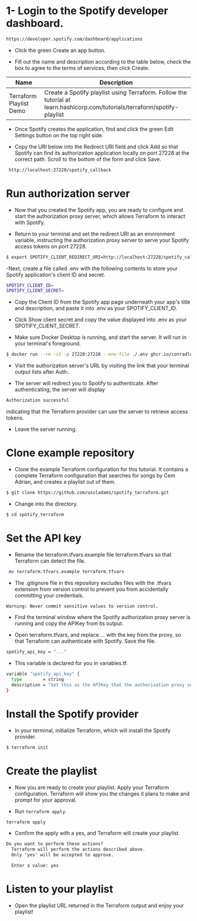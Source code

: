 # 1- Login to the Spotify developer dashboard. 

```bash
https://developer.spotify.com/dashboard/applications
```

- Click the green Create an app button.

- Fill out the name and description according to the table below, check the box to agree to the terms of services, then click Create.

Name                       | Description
-------------------------- | -------------
Terraform Playlist Demo    | Create a Spotify playlist using Terraform. Follow the tutorial at learn.hashicorp.com/tutorials/terraform/spotify-playlist
                                                                                                                 

- Once Spotify creates the application, find and click the green Edit Settings button on the top right side.

- Copy the URI below into the Redirect URI field and click Add so that Spotify can find its authorization application locally on port 27228 at the correct path.    Scroll to the bottom of the form and click Save.

```bash
 http://localhost:27228/spotify_callback
```

# Run authorization server

- Now that you created the Spotify app, you are ready to configure and start the authorization proxy server, which allows Terraform to interact with Spotify.

- Return to your terminal and set the redirect URI as an environment variable, instructing the authorization proxy server to serve your Spotify access tokens on port 27228.

```bash
$ export SPOTIFY_CLIENT_REDIRECT_URI=http://localhost:27228/spotify_callback
```

-Next, create a file called .env with the following contents to store your Spotify application's client ID and secret.

```bash
SPOTIFY_CLIENT_ID=
SPOTIFY_CLIENT_SECRET=
```

- Copy the Client ID from the Spotify app page underneath your app's title and description, and paste it into .env as your SPOTIFY_CLIENT_ID.

- Click Show client secret and copy the value displayed into .env as your SPOTIFY_CLIENT_SECRET.

- Make sure Docker Desktop is running, and start the server. It will run in your terminal's foreground.

```bash
$ docker run --rm -it -p 27228:27228 --env-file ./.env ghcr.io/conradludgate/spotify-auth-proxy
```

- Visit the authorization server's URL by visiting the link that your terminal output lists after Auth:.

- The server will redirect you to Spotify to authenticate. After authenticating, the server will display 

```bash
Authorization successful
```
indicating that the Terraform provider can use the server to retrieve access tokens.

- Leave the server running.

# Clone example repository

- Clone the example Terraform configuration for this tutorial. It contains a complete Terraform configuration that searches for songs by Cem Adrian, and creates a playlist out of them.

```bash
$ git clone https://github.com/usuladams/spotify_terraform.git
```

- Change into the directory.

```bash
$ cd spotify_terraform
```

# Set the API key

- Rename the terraform.tfvars.example file terraform.tfvars so that Terraform can detect the file.

```bash
 mv terraform.tfvars.example terraform.tfvars
```

- The .gitignore file in this repository excludes files with the .tfvars extension from version control to prevent you from accidentally committing your credentials.

```bash
Warning: Never commit sensitive values to version control.
```

- Find the terminal window where the Spotify authorization proxy server is running and copy the APIKey from its output.

- Open terraform.tfvars, and replace ... with the key from the proxy, so that Terraform can authenticate with Spotify. Save the file.

```bash
spotify_api_key = "..."
```

- This variable is declared for you in variables.tf.

```bash
variable "spotify_api_key" {
  type        = string
  description = "Set this as the APIKey that the authorization proxy server outputs"
}
```

# Install the Spotify provider

- In your terminal, initialize Terraform, which will install the Spotify provider.

```bash
$ terraform init
```

# Create the playlist

- Now you are ready to create your playlist. Apply your Terraform configuration. Terraform will show you the changes it plans to make and prompt for your approval.

- Run `terraform apply`. 

```bash
terraform apply
```
- Confirm the apply with a yes, and Terraform will create your playlist.

```txt
Do you want to perform these actions?
  Terraform will perform the actions described above.
  Only 'yes' will be accepted to approve.

  Enter a value: yes
```

# Listen to your playlist

- Open the playlist URL returned in the Terraform output and enjoy your playlist!